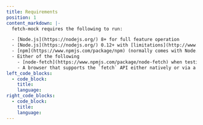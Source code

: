 ```yaml
---
title: Requirements
position: 1
content_markdown: |-
  fetch-mock requires the following to run:

  - [Node.js](https://nodejs.org/) 8+ for full feature operation
  - [Node.js](https://nodejs.org/) 0.12+ with [limitations](http://www.wheresrhys.co.uk/fetch-mock/installation)
  - [npm](https://www.npmjs.com/package/npm) (normally comes with Node.js)
  - Either of the following
    - [node-fetch](https://www.npmjs.com/package/node-fetch) when testing in a nodejs
    - A browser that supports the `fetch` API either natively or via a [polyfill/ponyfill](https://ponyfoo.com/articles/polyfills-or-ponyfills)
left_code_blocks:
  - code_block:
    title:
    language:
right_code_blocks:
  - code_block:
    title:
    language:
---
```

